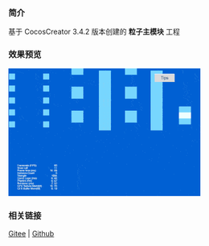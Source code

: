 ### 简介

基于 CocosCreator 3.4.2 版本创建的 **粒子主模块** 工程

### 效果预览
![image](../../gif/202203/2022030539.gif)

### 相关链接
[Gitee](https://gitee.com/mirrors_cocos-creator/test-cases-3d/blob/v3.0/assets/cases/particle) | [Github](https://github.com/cocos-creator/test-cases-3d/blob/v3.0/assets/cases/particle)